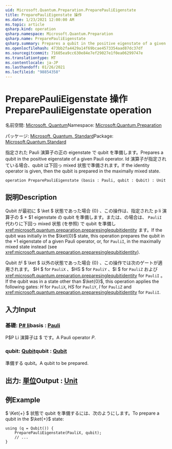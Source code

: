 ```yaml
---
uid: Microsoft.Quantum.Preparation.PreparePauliEigenstate
title: PreparePauliEigenstate 操作
ms.date: 1/23/2021 12:00:00 AM
ms.topic: article
qsharp.kind: operation
qsharp.namespace: Microsoft.Quantum.Preparation
qsharp.name: PreparePauliEigenstate
qsharp.summary: Prepares a qubit in the positive eigenstate of a given Pauli operator. If the identity operator is given, then the qubit is prepared in the maximally mixed state.
ms.openlocfilehash: 473bb2fa4429a14f69bcae4573354aad87dc37df
ms.sourcegitcommit: 71605ea9cc630e84e7ef29027e1f0ea06299747e
ms.translationtype: MT
ms.contentlocale: ja-JP
ms.lasthandoff: 01/26/2021
ms.locfileid: "98854358"
---
```

# <a name="preparepaulieigenstate-operation"></a><span data-ttu-id="3980d-102">PreparePauliEigenstate 操作</span><span class="sxs-lookup"><span data-stu-id="3980d-102">PreparePauliEigenstate operation</span></span>

<span data-ttu-id="3980d-103">名前空間: [Microsoft. Quantum](xref:Microsoft.Quantum.Preparation)</span><span class="sxs-lookup"><span data-stu-id="3980d-103">Namespace: [Microsoft.Quantum.Preparation](xref:Microsoft.Quantum.Preparation)</span></span>

<span data-ttu-id="3980d-104">パッケージ: [Microsoft. Quantum. Standard](https://nuget.org/packages/Microsoft.Quantum.Standard)</span><span class="sxs-lookup"><span data-stu-id="3980d-104">Package: [Microsoft.Quantum.Standard](https://nuget.org/packages/Microsoft.Quantum.Standard)</span></span>


<span data-ttu-id="3980d-105">指定された Pauli 演算子の正の eigenstate で qubit を準備します。</span><span class="sxs-lookup"><span data-stu-id="3980d-105">Prepares a qubit in the positive eigenstate of a given Pauli operator.</span></span>
<span data-ttu-id="3980d-106">Id 演算子が指定されている場合、qubit は下回っ mixed 状態で準備されます。</span><span class="sxs-lookup"><span data-stu-id="3980d-106">If the identity operator is given, then the qubit is prepared in the maximally mixed state.</span></span>

```qsharp
operation PreparePauliEigenstate (basis : Pauli, qubit : Qubit) : Unit
```


## <a name="description"></a><span data-ttu-id="3980d-107">説明</span><span class="sxs-lookup"><span data-stu-id="3980d-107">Description</span></span>

<span data-ttu-id="3980d-108">Qubit が最初に $ \ket $ 状態であった場合 {0} 、この操作は、指定された p li 演算子の $ + $1 eigenstate の qubit を準備します。または、の場合は、 `PauliI` 代わりに下回っ mixed 状態 (を参照) で qubit を準備し <xref:microsoft.quantum.preparation.preparesinglequbitidentity> ます。</span><span class="sxs-lookup"><span data-stu-id="3980d-108">If the qubit was initially in the $\ket{0}$ state, this operation prepares the qubit in the $+1$ eigenstate of a given Pauli operator, or, for `PauliI`, in the maximally mixed state instead (see <xref:microsoft.quantum.preparation.preparesinglequbitidentity>).</span></span>

<span data-ttu-id="3980d-109">Qubit が $ \ket $ 以外の状態であった場合 {0} 、この操作では次のゲートが適用されます。 $H $ for `PauliX` 、$HS $ for `PauliY` 、$I $ for `PauliZ` および <xref:microsoft.quantum.preparation.preparesinglequbitidentity> for `PauliI` 。</span><span class="sxs-lookup"><span data-stu-id="3980d-109">If the qubit was in a state other than $\ket{0}$, this operation applies the following gates: $H$ for `PauliX`, $HS$ for `PauliY`, $I$ for `PauliZ` and <xref:microsoft.quantum.preparation.preparesinglequbitidentity> for `PauliI`.</span></span>

## <a name="input"></a><span data-ttu-id="3980d-110">入力</span><span class="sxs-lookup"><span data-stu-id="3980d-110">Input</span></span>

### <a name="basis--pauli"></a><span data-ttu-id="3980d-111">基礎: [P# li](xref:microsoft.quantum.lang-ref.pauli)</span><span class="sxs-lookup"><span data-stu-id="3980d-111">basis : [Pauli](xref:microsoft.quantum.lang-ref.pauli)</span></span>

<span data-ttu-id="3980d-112">P$P Li 演算子は $ です。</span><span class="sxs-lookup"><span data-stu-id="3980d-112">A Pauli operator $P$.</span></span>


### <a name="qubit--qubit"></a><span data-ttu-id="3980d-113">qubit: [Qubit](xref:microsoft.quantum.lang-ref.qubit)</span><span class="sxs-lookup"><span data-stu-id="3980d-113">qubit : [Qubit](xref:microsoft.quantum.lang-ref.qubit)</span></span>

<span data-ttu-id="3980d-114">準備する qubit。</span><span class="sxs-lookup"><span data-stu-id="3980d-114">A qubit to be prepared.</span></span>



## <a name="output--unit"></a><span data-ttu-id="3980d-115">出力: [単位](xref:microsoft.quantum.lang-ref.unit)</span><span class="sxs-lookup"><span data-stu-id="3980d-115">Output : [Unit](xref:microsoft.quantum.lang-ref.unit)</span></span>



## <a name="example"></a><span data-ttu-id="3980d-116">例</span><span class="sxs-lookup"><span data-stu-id="3980d-116">Example</span></span>

<span data-ttu-id="3980d-117">$ \Ket{+} $ 状態で qubit を準備するには、次のようにします。</span><span class="sxs-lookup"><span data-stu-id="3980d-117">To prepare a qubit in the $\ket{+}$ state:</span></span>

```qsharp
using (q = Qubit()) {
    PreparePauliEigenstate(PauliX, qubit);
    // ...
}
```